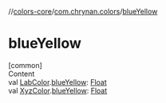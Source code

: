 //[colors-core](../../index.md)/[com.chrynan.colors](index.md)/[blueYellow](blue-yellow.md)



# blueYellow  
[common]  
Content  
val [LabColor](-lab-color/index.md).[blueYellow](blue-yellow.md): [Float](https://kotlinlang.org/api/latest/jvm/stdlib/kotlin/-float/index.html)  
val [XyzColor](-xyz-color/index.md).[blueYellow](blue-yellow.md): [Float](https://kotlinlang.org/api/latest/jvm/stdlib/kotlin/-float/index.html)  



